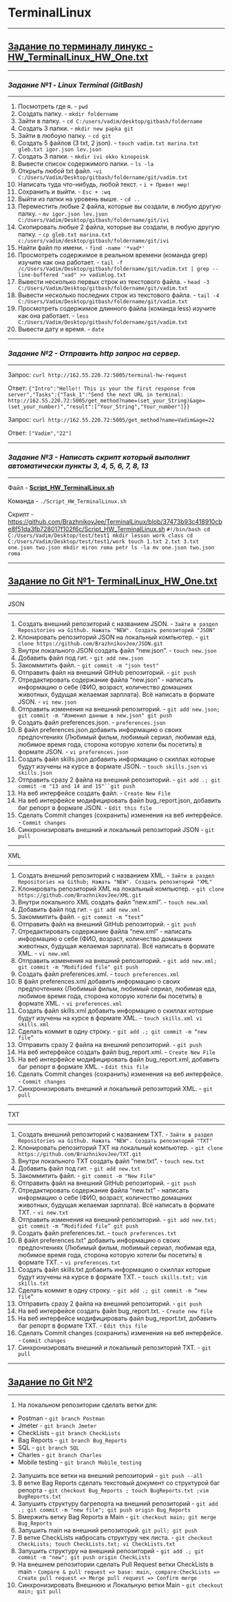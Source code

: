 # TerminalLinux
_________________________________________________________________________________________________________________________________________________________________________________
## [Задание по терминалу линукс - HW_TerminalLinux_HW_One.txt](https://github.com/BrazhnikovJee/TerminalLinux/blob/d982e42aa62bf40e6379ddd6265a697907d007c9/TerminalLinux_HW_One.txt)
_________________________________________________________________________________________________________________________________________________________________________________
### **_Задание №1 - Linux Terminal (GitBash)_**
_________________________________________________________________________________________________________________________________________________________________________________
1. Посмотреть где я. - `pwd`
2. Создать папку. - `mkdir foldername`
3. Зайти в папку. - `cd C:/users/vadim/desktop/gitbash/foldername`
4. Создать 3 папки. - `mkdir new papka git`
5. Зайти в любоую папку. - `cd git`
6. Создать 5 файлов (3 txt, 2 json). - `touch vadim.txt marina.txt gleb.txt igor.json lev.json`
7. Создать 3 папки. - `mkdir ivi okko kinopoisk`
8. Вывести список содержимого папки. - `ls -la`
9. Открыть любой txt файл. -`vi C:/Users/Vadim/Desktop/gitbash/foldername/git/vadim.txt`
10. Написать туда что-нибудь, любой текст. - `i + Привет мир!`
11. Сохранить и выйти. - `Esc + :wq`
12. Выйти из папки на уровень выше. - `cd ..`
13. Переместить любые 2 файла, которые вы создали, в любую другую папку. - `mv igor.json lev.json C:/Users/Vadim/Desktop/gitbash/foldername/git/ivi`
14. Скопировать любые 2 файла, которые вы создали, в любую другую папку. - `cp gleb.txt marina.txt c:/users/vadim/desktop/gitbash/foldername/git/ivi`
15. Найти файл по имени. - `find -name '*vad*'`
16. Просмотреть содержимое в реальном времени (команда grep) изучите как она работает. - `tail -f /c/Users/Vadim/Desktop/gitbash/foldername/git/vadim.txt | grep --line-buffered "vad" >> vadimlog.txt`
17. Вывести несколько первых строк из текстового файла. - `head -3 C:/Users/Vadim/Desktop/gitbash/foldername/git/vadim.txt`
18. Вывести несколько последних строк из текстового файла. - `tail -4 C:/Users/Vadim/Desktop/gitbash/foldername/git/vadim.txt`
19. Просмотреть содержимое длинного файла (команда less) изучите как она работает. - `less C:/Users/Vadim/Desktop/gitbash/foldername/git/vadim.txt`
20. Вывести дату и время. - `date`
_________________________________________________________________________________________________________________________________________________________________________________
### **_Задание №2 - Отправить http запрос на сервер._**
_________________________________________________________________________________________________________________________________________________________________________________
Запрос: `curl http://162.55.220.72:5005/terminal-hw-request`

Ответ: `{"Intro":"Hello!! This is your the first response from server","Tasks":{"Task_1":"Send the next URL in terminal: http://162.55.220.72:5005/get_method?name=(set_your_String)&age=(set_your_number)","result":["Your_String","Your_number"]}}`

Запрос: `curl http://162.55.220.72:5005/get_method?name=Vadim&age=22`

Ответ: `["Vadim","22"]`
_________________________________________________________________________________________________________________________________________________________________________________
### **_Задание №3 - Написать скрипт который выполнит автоматически пункты 3, 4, 5, 6, 7, 8, 13_**
_________________________________________________________________________________________________________________________________________________________________________________
Файл - **[Script_HW_TerminalLinux.sh](https://github.com/BrazhnikovJee/TerminalLinux/blob/d982e42aa62bf40e6379ddd6265a697907d007c9/Scipt_HW_TerminalLinux.sh)**

Команда - `./Script_HW_TerminalLinux.sh`

Скрипт - 
https://github.com/BrazhnikovJee/TerminalLinux/blob/37473b93c418910cbe8f51da3fb728017f102f6c/Script_HW_TerminalLinux.sh
`#!/bin/bash
cd C:/Users/Vadim/Desktop/test/test1
mkdir lesson work class
cd C:/Users/Vadim/Desktop/test/test1/work
touch 1.txt 2.txt 3.txt one.json two.json
mkdir miron roma petr
ls -la
mv one.json two.json roma`
_________________________________________________________________________________________________________________________________________________________________________________
## [Задание по Git №1- TerminalLinux_HW_One.txt](https://github.com/BrazhnikovJee/TerminalLinux/blob/1a475e249e51a2e6ee48547eb4a739ca7a9d0137/GitHub_HW_1)
_________________________________________________________________________________________________________________________________________________________________________________
JSON
_________________________________________________________________________________________________________________________________________________________________________________
1. Создать внешний репозиторий c названием JSON. - `Зайти в раздел Repositories на Github. Нажать "NEW". Создать репозиторий "JSON"`
2. Клонировать репозиторий JSON на локальный компьютер. - `git clone https://github.com/BrazhnikovJee/JSON.git`
3. Внутри локального JSON создать файл “new.json”. - `touch new.json`
4. Добавить файл под гит. - `git add new.json`
5. Закоммитить файл. - `git commit -m "json test"`
6. Отправить файл на внешний GitHub репозиторий. - `git push`
7. Отредактировать содержание файла “new.json” - написать информацию о себе (ФИО, возраст, количество домашних животных, будущая желаемая зарплата). Всё написать в формате JSON. - `vi new.json`
8. Отправить изменения на внешний репозиторий. - `git add new.json; git commit -m "Изменил данные в new.json" git push`
9. Создать файл preferences.json. - `preferences.json`
10. В файл preferences.json добавить информацию о своих предпочтениях (Любимый фильм, любимый сериал, любимая еда, любимое время года, сторона которую хотели бы посетить) в формате JSON. - `vi preferences.json`
11. Создать файл skills.json добавить информацию о скиллах которые будут изучены на курсе в формате JSON. - `touch skills.json` `vi skills.json`
12. Отправить сразу 2 файла на внешний репозиторий. - `git add .; git commit -m "13 and 14 and 15"``git push`
13. На веб интерфейсе создать файл. - `Сreate New File`
14. На веб интерфейсе модифицировать файл bug_report.json, добавить баг репорт в формате JSON. - `Edit this file` 
15. Сделать Commit changes (сохранить) изменения на веб интерфейсе. - `Commit changes`
16. Синхронизировать внешний и локальный репозиторий JSON - `git pull`
_________________________________________________________________________________________________________________________________________________________________________________
XML
_________________________________________________________________________________________________________________________________________________________________________________
1. Создать внешний репозиторий c названием XML. - `Зайти в раздел Repositories на Github; Нажать "NEW". Создать репозиторий "XML"`
2. Клонировать репозиторий XML на локальный компьютер. - `git clone https://github.com/BrazhnikovJee/XML.git`
3. Внутри локального XML создать файл “new.xml”. - `touch new.xml`
4. Добавить файл под гит. - `git add new.xml`
5. Закоммитить файл. - `git commit -m “test”`
6. Отправить файл на внешний GitHub репозиторий. - `git push`
7. Отредактировать содержание файла “new.xml” - написать информацию о себе (ФИО, возраст, количество домашних животных, будущая желаемая зарплата). Всё написать в формате XML. - `vi new.xml`
8. Отправить изменения на внешний репозиторий. - `git add new.xml; git commit -m "Modifided file" git push`
9. Создать файл preferences.xml. - `touch preferences.xml`
10. В файл preferences.xml добавить информацию о своих предпочтениях (Любимый фильм, любимый сериал, любимая еда, любимое время года, сторона которую хотели бы посетить) в формате XML. - `vi preferences.xml`
11. Создать файл skills.xml добавить информацию о скиллах которые будут изучены на курсе в формате XML. - `touch skills.xml vi skills.xml`
12. Сделать коммит в одну строку. - `git add .; git commit -m “new file”`
13. Отправить сразу 2 файла на внешний репозиторий. - `git push`
14. На веб интерфейсе создать файл bug_report.xml. - `Сreate New File`
15. На веб интерфейсе модифицировать файл bug_report.xml, добавить баг репорт в формате XML. - `Edit this file`
16. Сделать Commit changes (сохранить) изменения на веб интерфейсе. - `Commit changes`
17. Синхронизировать внешний и локальный репозиторий XML. - `git pull`
_________________________________________________________________________________________________________________________________________________________________________________
TXT
_________________________________________________________________________________________________________________________________________________________________________________
1. Создать внешний репозиторий c названием TXT. - `Зайти в раздел Repositories на Github. Нажать "NEW". Создать репозиторий "TXT"`
2. Клонировать репозиторий TXT на локальный компьютер. - `git clone https://github.com/BrazhnikovJee/TXT.git`
3. Внутри локального TXT создать файл “new.txt”. - `touch new.txt`
4. Добавить файл под гит. - `git add new.txt`
5. Закоммитить файл. - `git commit -m "New File"`
6. Отправить файл на внешний GitHub репозиторий. - `git push`
7. Отредактировать содержание файла “new.txt” - написать информацию о себе (ФИО, возраст, количество домашних животных, будущая желаемая зарплата). Всё написать в формате TXT. - `vi new.txt`
8. Отправить изменения на внешний репозиторий. - `git add new.txt; git commit -m “Modifided file” git push`
9. Создать файл preferences.txt. - `touch preferences.txt`
10. В файл preferences.txt” добавить информацию о своих предпочтениях (Любимый фильм, любимый сериал, любимая еда, любимое время года, сторона которую хотели бы посетить) в формате TXT. - `vi preferences.txt`
11. Создать файл skills.txt добавить информацию о скиллах которые будут изучены на курсе в формате TXT. - `touch skills.txt; vim skills.txt`
12. Сделать коммит в одну строку. - `git add .; git commit -m “new file”`
13. Отправить сразу 2 файла на внешний репозиторий. - `git push`
14. На веб интерфейсе создать файл bug_report.txt. - `Create new file`
15. На веб интерфейсе модифицировать файл bug_report.txt, добавить баг репорт в формате TXT. - `Edit this file`
16. Сделать Commit changes (сохранить) изменения на веб интерфейсе. - `Commit changes`
17. Синхронизировать внешний и локальный репозиторий TXT. - `git pull`
_________________________________________________________________________________________________________________________________________________________________________________
## [Задание по Git №2](link)
_________________________________________________________________________________________________________________________________________________________________________________
1. На локальном репозитории сделать ветки для:
- Postman -  `git branch Postman`
- Jmeter - `git branch Jmeter`
- CheckLists - `git branch CheckLists`
- Bag Reports - `git branch Bug_Reports`
- SQL - `git branch SQL`
- Charles - `git branch Charles`
- Mobile testing - `git branch Mobile_testing`
2. Запушить все ветки на внешний репозиторий - `git push --all`
3. В ветке Bag Reports сделать текстовый документ со структурой баг репорта - `git checkout Bug_Reports ; touch BugReports.txt ;vim BugReports.txt`
4. Запушить структуру багрепорта на внешний репозиторий - `git add .; git commit -m "new file"; git push origin Bug_Reports`
5. Вмержить ветку Bag Reports в Main - `git checkout main; git merge Bug_Reports`
6. Запушить main на внешний репозиторий. `git pull; git push`
7. В ветке CheckLists набросать структуру чек листа. - `git checkout CheckLists; touch CheckLists.txt; vi CheckLists.txt`
8. Запушить структуру на внешний репозиторий - `git add .; git commit -m "new"; git push origin CheckLists`
9. На внешнем репозитории сделать Pull Request ветки CheckLists в main - `Compare & pull request => base: main, compare:CheckLists => Create pull request => Merge pull request => Confirm merge`
10. Синхронизировать Внешнюю и Локальную ветки Main - `git checkout main; git pull`

